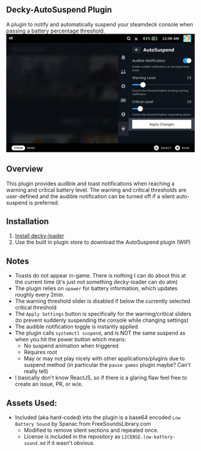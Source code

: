 ## Decky-AutoSuspend Plugin
A plugin to notify and automatically suspend your steamdeck console when passing a battery percentage threshold.
![Main View](./assets/thumbnail.jpg)

## Overview
This plugin provides audible and toast notifications when reaching a warning and critical battery level. The warning and critical thresholds are user-defined and the audible notification can be turned off if a silent auto-suspend is preferred.

## Installation
1. [Install decky-loader](https://github.com/SteamDeckHomebrew/decky-loader#installation)
2. Use the built in plugin store to download the AutoSuspend plugin (WIP)

## Notes
- Toasts do not appear in-game. There is nothing I can do about this at the current time (it's just not something decky-loader can do atm)
- The plugin relies on `upower` for battery information, which updates roughly every 2min.
- The warning threshold slider is disabled if below the currently selected critical threshold
- The `Apply Settings` button is specifically for the warning/critical sliders (to prevent suddenly suspending the console while changing settings)
- The audible notification toggle is instantly applied.
- The plugin calls `systemctl suspend`, and is NOT the same suspend as when you hit the power button which means:
   - No suspend animation when triggered
   - Requires root
   - May or may not play nicely with other applications/plugins due to suspend method (in particular the `pause games` plugin maybe? Can't really tell)
- I basically don't know ReactJS, so if there is a glaring flaw feel free to create an issue, PR, or w/e.

## Assets Used:
- Included (aka hard-coded) into the plugin is a base64 encoded `Low Battery Sound` by Spanac from FreeSoundsLibrary.com
   - Modified to remove silent sections and repeated once.
   - License is included in the repository as `LICENSE.low-battery-sound.md` if it wasn't obvious